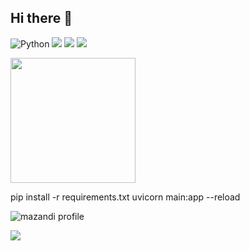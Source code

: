## Hi there 👋
![Python](https://img.shields.io/badge/Python-3776AB?style=flat&logo=python&logoColor=white)
<img src="https://img.shields.io/badge/swift-%23FA7343.svg?&style=for-the-badge&logo=swift&logoColor=white" />
<img src="https://img.shields.io/badge/flutter-%2302569B.svg?&style=for-the-badge&logo=flutter&logoColor=white" />
<img src="https://img.shields.io/badge/mysql-%234479A1.svg?&style=for-the-badge&logo=mysql&logoColor=white" />




<img src="https://media.giphy.com/media/your_gif_url/giphy.gif" width="200"/>

pip install -r requirements.txt
uvicorn main:app --reload

![mazandi profile](http://mazandi.herokuapp.com/api?handle={handle}&theme=warm)

<img src="http://mazandi.herokuapp.com/api?handle={handle}&theme=warm"/>

<!--
**1gamseong/1gamseong** is a ✨ _special_ ✨ repository because its `README.md` (this file) appears on your GitHub profile.

Here are some ideas to get you started:

- 🔭 I’m currently working on ...
- 🌱 I’m currently learning ...
- 👯 I’m looking to collaborate on ...
- 🤔 I’m looking for help with ...
- 💬 Ask me about ...
- 📫 How to reach me: ...
- 😄 Pronouns: ...
- ⚡ Fun fact: ...
-->
